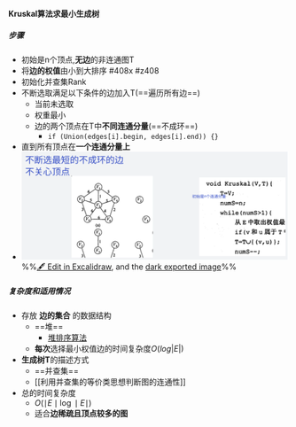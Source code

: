 #### Kruskal算法求最小生成树
##### 步骤
- 初始是n个顶点,**无边**的非连通图T
- 将**边的权值**由小到大排序 #408x  #z408 
- 初始化并查集Rank
- 不断选取满足以下条件的边加入T(==遍历所有边==)
	- 当前未选取
	- 权重最小
	- 边的两个顶点在T中**不同连通分量**(==不成环==)
		- `if (Union(edges[i].begin, edges[i].end)) {}`
- 直到所有顶点在**一个连通分量上**
- ![](attachments/%E5%9B%BE%E7%9A%84%E6%9C%80%E5%B0%8F%E7%94%9F%E6%88%90%E6%A0%91%202022-10-23%2020.05.32.excalidraw.svg)
%%[🖋 Edit in Excalidraw](attachments/%E5%9B%BE%E7%9A%84%E6%9C%80%E5%B0%8F%E7%94%9F%E6%88%90%E6%A0%91%202022-10-23%2020.05.32.excalidraw.md), and the [dark exported image](attachments/%E5%9B%BE%E7%9A%84%E6%9C%80%E5%B0%8F%E7%94%9F%E6%88%90%E6%A0%91%202022-10-23%2020.05.32.excalidraw.dark.svg)%%
##### 复杂度和适用情况
- 存放 **边的集合** 的数据结构
	- ==堆==
		- [堆排序算法](堆排序算法.md)
	- **每次**选择最小权值边的时间复杂度$O(log|E|)$
- **生成树T**的描述方式
	- ==并查集==
	- [[利用并查集的等价类思想判断图的连通性]]
- 总的时间复杂度
	- $O(\mid E\mid \log \mid E\mid)$
	- 适合**边稀疏且顶点较多的图**